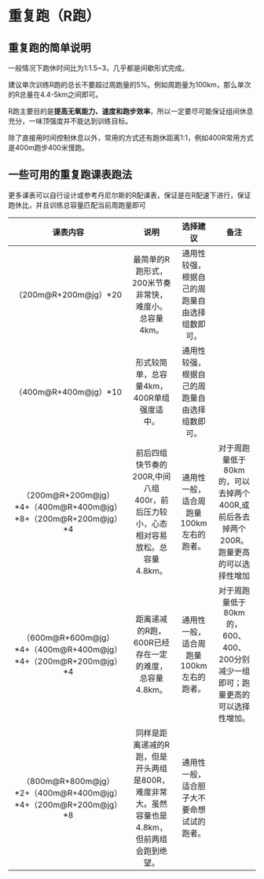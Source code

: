 ﻿
# 重复跑（R跑）

## 重复跑的简单说明

一般情况下跑休时间比为1:1.5~3，几乎都是间歇形式完成。

建议单次训练R跑的总长不要超过周跑量的5%。例如周跑量为100km，那么单次的R总量在4.4-5km之间即可。

R跑主要目的是**提高无氧能力、速度和跑步效率**，所以一定要尽可能保证组间休息充分，一味顶强度并不能达到训练目标。

除了直接用时间控制休息以外，常用的方式还有跑休距离1:1，例如400R常用方式是400m跑步400米慢跑。

## 一些可用的重复跑课表跑法

更多课表可以自行设计或参考丹尼尔斯的R配课表，保证是在R配速下进行，保证跑休比，并且训练总容量匹配当前周跑量即可

|课表内容|说明|选择建议|备注|
|:-:|:-:|:-:|:-:|
|（200m@R+200m@jg）*20|最简单的R跑形式，200米节奏非常快，难度小。总容量4km。|通用性较强，根据自己的周跑量自由选择组数即可。||
|（400m@R+400m@jg）*10|形式较简单，总容量4km，400R单组强度适中。|通用性较强，根据自己的周跑量自由选择组数即可。||
|（200m@R+200m@jg）\*4+（400m@R+400m@jg）\*8+（200m@R+200m@jg）\*4|前后四组快节奏的200R,中间八组400r，前后压力较小，心态相对容易放松。总容量4.8km。|通用性一般，适合周跑量100km左右的跑者。|对于周跑量低于80km的，可以去掉两个400R,或前后各去掉两个200R。跑量更高的可以选择性增加|
|（600m@R+600m@jg）\*4+（400m@R+400m@jg）\*4+（200m@R+200m@jg）\*4|距离递减的R跑，600R已经存在一定的难度，总容量4.8km。|通用性一般，适合周跑量100km左右的跑者。|对于周跑量低于80km的，600、400、200分别减少一组即可；跑量更高的可以选择性增加。|
|（800m@R+800m@jg）\*2+（400m@R+400m@jg）\*4+（200m@R+200m@jg）\*8|同样是距离递减的R跑，但是开头两组是800R，难度非常大。虽然容量也是4.8km，但前两组会跑到绝望。|通用性一般，适合胆子大不要命想试试的跑者。||
